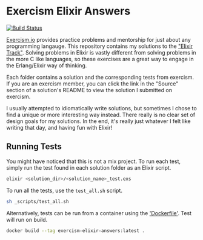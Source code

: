 Exercism Elixir Answers
================================================================================

[![Build Status](https://travis-ci.com/SLIB53/exercism-elixir-answers.svg?branch=master)](https://travis-ci.com/SLIB53/exercism-elixir-answers)

[Exercism.io][exercism] provides practice problems and mentorship for just about any programming langauge. This repository contains my solutions to the ["Elixir Track"][exercism-elixir-track]. Solving problems in Elixir is vastly different from solving problems in the more C like languages, so these exercises are a great way to engage in the Erlang/Elixir way of thinking.

Each folder contains a solution and the corresponding tests from exercism. If you are an exercism member, you can click the link in the "Source" section of a solution's README to view the solution I submitted on exercism.

I usually attempted to idiomatically write solutions, but sometimes I chose to find a unique or more interesting way instead. There really is no clear set of design goals for my solutions. In the end, it's really just whatever I felt like writing that day, and having fun with Elixir!

Running Tests
--------------------------------------------------------------------------------

You might have noticed that this is not a mix project. To run each test, simply run the test found in each solution folder as an Elixir script.

```sh
elixir <solution_dir>/<solution_name>_test.exs
```

To run all the tests, use the `test_all.sh` script.

```sh
sh _scripts/test_all.sh
```

Alternatively, tests can be run from a container using the ['Dockerfile'](Dockerfile). Test will run on build.

```sh
docker build --tag exercism-elixir-answers:latest .
```

[exercism]: https://exercism.io
[exercism-elixir-track]: https://exercism.io/tracks/elixir
